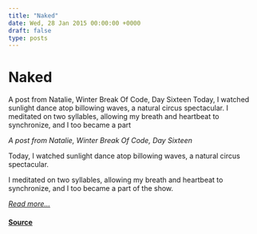 ```yaml
---
title: "Naked"
date: Wed, 28 Jan 2015 00:00:00 +0000
draft: false
type: posts
---
```

# Naked





 A post from Natalie, Winter Break Of Code, Day Sixteen Today, I watched sunlight dance atop billowing waves, a natural circus spectacular. I meditated on two syllables, allowing my breath and heartbeat to synchronize, and I too became a part

_A post from Natalie, Winter Break Of Code, Day Sixteen_

Today, I watched sunlight dance atop billowing waves, a natural circus spectacular.

I meditated on two syllables, allowing my breath and heartbeat to synchronize, and I too became a part of the show.

[_Read more..._](https://signal.org/blog/naked/)

#### [Source](https://signal.org/blog/naked/)

